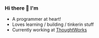 ### Hi there 👋 I'm

- A programmer at heart!
- Loves learning / building / tinkerin stuff
- Currently working at [ThoughtWorks](https://www.thoughtworks.com/)
